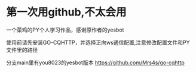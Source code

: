 # 第一次用github,不太会用
一个菜鸡的PY个人学习作品，感谢原作者的yesbot

使用前请先安装GO-CQHTTP，并选择正向ws通信配置,注意修改配置文件和PY文件里的路径

分支main里有you8023的yesbot版本
https://github.com/Mrs4s/go-cqhttp
